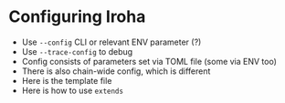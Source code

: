 # Configuring Iroha

- Use `--config` CLI or relevant ENV parameter (?)
- Use `--trace-config` to debug
- Config consists of parameters set via TOML file (some via ENV too)
- There is also chain-wide config, which is different
- Here is the template file
- Here is how to use `extends`
